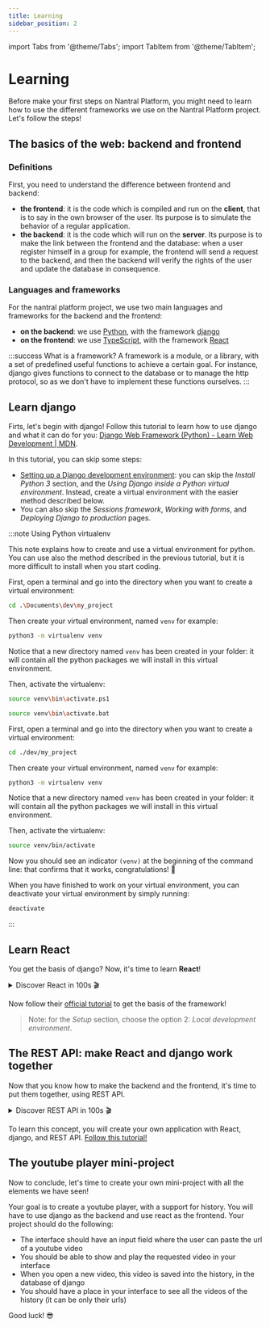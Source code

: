 ```yaml
---
title: Learning
sidebar_position: 2
---
```


import Tabs from '@theme/Tabs';
import TabItem from '@theme/TabItem';

# Learning

Before make your first steps on Nantral Platform, you might need to learn how to use the different frameworks we use
on the Nantral Platform project. Let's follow the steps!

## The basics of the web: backend and frontend

### Definitions

First, you need to understand the difference between frontend and backend:
* **the frontend**: it is the code which is compiled and run on the **client**, that is to say in the own browser
    of the user. Its purpose is to simulate the behavior of a regular application.
* **the backend**: it is the code which will run on the **server**. Its purpose is to make the link between the frontend
    and the database: when a user register himself in a group for example, the frontend will send a request to the
    backend, and then the backend will verify the rights of the user and update the database in consequence.

### Languages and frameworks

For the nantral platform project, we use two main languages and frameworks for the backend and the frontend:
* **on the backend**: we use [Python](https://www.python.org/), with the framework [django](https://www.djangoproject.com/)
* **on the frontend**: we use [TypeScript](https://www.typescriptlang.org/), with the framework [React](https://reactjs.org/)

:::success What is a framework?
A framework is a module, or a library, with a set of predefined useful functions to achieve a certain goal.
For instance, django gives functions to connect to the database or to manage the http protocol, so as we don't have
to implement these functions ourselves.
:::


## Learn django

Firts, let's begin with django! 
Follow this tutorial to learn how to use django and what it can do for you: [Django Web Framework (Python) - 
Learn Web Development | MDN](https://developer.mozilla.org/en-US/docs/Learn/Server-side/Django).

In this tutorial, you can skip some steps:
* [Setting up a Django development environment](https://developer.mozilla.org/en-US/docs/Learn/Server-side/Django/development_environment):
    you can skip the *Install Python 3* section, and the *Using Django inside a Python virtual environment*. Instead,
    create a virtual environment with the easier method described below.
* You can also skip the *Sessions framework*, *Working with forms*, and *Deploying Django to production* pages.

:::note Using Python virtualenv

This note explains how to create and use a virtual environment for python. You can use also the method described in
the previous tutorial, but it is more difficult to install when you start coding.

<Tabs groupId="os">
<TabItem value="win" label="Windows">

First, open a terminal and go into the directory when you want to create a virtual environment:
```bash
cd .\Documents\dev\my_project
```

Then create your virtual environment, named `venv` for example:
```bash
python3 -m virtualenv venv
```

Notice that a new directory named `venv` has been created in your folder: it will contain all the python packages
we will install in this virtual environment.

Then, activate the virtualenv:
<Tabs>
<TabItem value="ps1" label="With Powershell">

```bash
source venv\bin\activate.ps1
```

</TabItem>
<TabItem value="cmd" label="With CMD">

```bash
source venv\bin\activate.bat
```

</TabItem>
</Tabs>

</TabItem>
<TabItem value="mac-lin" label="MacOS/Linux">

First, open a terminal and go into the directory when you want to create a virtual environment:
```bash
cd ./dev/my_project
```

Then create your virtual environment, named `venv` for example:
```bash
python3 -m virtualenv venv
```

Notice that a new directory named `venv` has been created in your folder: it will contain all the python packages
we will install in this virtual environment.

Then, activate the virtualenv:
```bash
source venv/bin/activate
```

</TabItem>
</Tabs>

Now you should see an indicator `(venv)` at the beginning of the command line: that confirms that it works, 
congratulations! 🥳

When you have finished to work on your virtual environment, you can deactivate your virtual environment by simply running:
```bash
deactivate
```

:::


## Learn React

You get the basis of django? Now, it's time to learn **React**!

<details>
    <summary>Discover React in 100s 🎬</summary>
    <iframe 
        class="youtube"
        src="https://www.youtube-nocookie.com/embed/Tn6-PIqc4UM" 
        title="YouTube video player" 
        frameborder="0" 
        allow="accelerometer; autoplay; clipboard-write; encrypted-media; gyroscope; picture-in-picture" 
        allowfullscreen>
    </iframe>
</details>

Now follow their [official tutorial](https://reactjs.org/tutorial/tutorial.html) to get the basis of the framework!

> Note: for the *Setup* section, choose the option 2: *Local development environment*.


## The REST API: make React and django work together

Now that you know how to make the backend and the frontend, it's time to put them together, using REST API.

<details>
    <summary>Discover REST API in 100s 🎬</summary>
    <iframe 
        class="youtube"
        src="https://www.youtube-nocookie.com/embed/-MTSQjw5DrM" 
        title="YouTube video player" 
        frameborder="0" 
        allow="accelerometer; autoplay; clipboard-write; encrypted-media; gyroscope; picture-in-picture" 
        allowfullscreen>
    </iframe>
</details>

To learn this concept, you will create your own application with React, django, and REST API.
[Follow this tutorial!](https://blog.logrocket.com/creating-an-app-with-react-and-django/)


## The youtube player mini-project

Now to conclude, let's time to create your own mini-project with all the elements we have seen!

Your goal is to create a youtube player, with a support for history. You will have to use django as the backend and 
use react as the frontend. Your project should do the following:
* The interface should have an input field where the user can paste the url of a youtube video
* You should be able to show and play the requested video in your interface
* When you open a new video, this video is saved into the history, in the database of django
* You should have a place in your interface to see all the videos of the history (it can be only their urls)

Good luck! 😎

